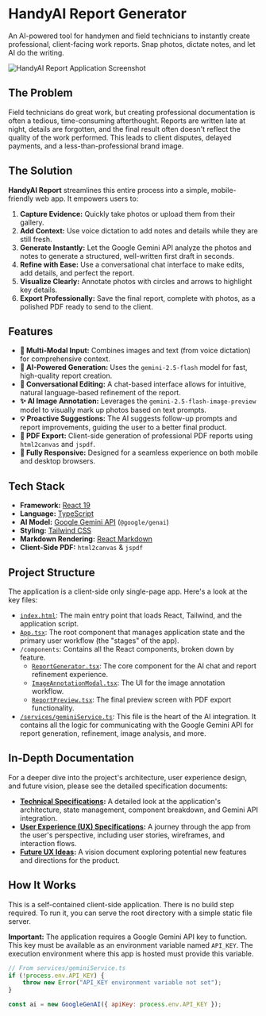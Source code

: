 # HandyAI Report Generator

An AI-powered tool for handymen and field technicians to instantly create professional, client-facing work reports. Snap photos, dictate notes, and let AI do the writing.

![HandyAI Report Application Screenshot](https://storage.googleapis.com/project-screenshots/handy-ai/handy-ai-screenshot.png)

## The Problem

Field technicians do great work, but creating professional documentation is often a tedious, time-consuming afterthought. Reports are written late at night, details are forgotten, and the final result often doesn't reflect the quality of the work performed. This leads to client disputes, delayed payments, and a less-than-professional brand image.

## The Solution

**HandyAI Report** streamlines this entire process into a simple, mobile-friendly web app. It empowers users to:

1.  **Capture Evidence:** Quickly take photos or upload them from their gallery.
2.  **Add Context:** Use voice dictation to add notes and details while they are still fresh.
3.  **Generate Instantly:** Let the Google Gemini API analyze the photos and notes to generate a structured, well-written first draft in seconds.
4.  **Refine with Ease:** Use a conversational chat interface to make edits, add details, and perfect the report.
5.  **Visualize Clearly:** Annotate photos with circles and arrows to highlight key details.
6.  **Export Professionally:** Save the final report, complete with photos, as a polished PDF ready to send to the client.

## Features

-   **📸 Multi-Modal Input:** Combines images and text (from voice dictation) for comprehensive context.
-   **🤖 AI-Powered Generation:** Uses the `gemini-2.5-flash` model for fast, high-quality report creation.
-   **💬 Conversational Editing:** A chat-based interface allows for intuitive, natural language-based refinement of the report.
-   **✨ AI Image Annotation:** Leverages the `gemini-2.5-flash-image-preview` model to visually mark up photos based on text prompts.
-   **💡 Proactive Suggestions:** The AI suggests follow-up prompts and report improvements, guiding the user to a better final product.
-   **📄 PDF Export:** Client-side generation of professional PDF reports using `html2canvas` and `jspdf`.
-   **📱 Fully Responsive:** Designed for a seamless experience on both mobile and desktop browsers.

## Tech Stack

-   **Framework:** [React 19](https://react.dev/)
-   **Language:** [TypeScript](https://www.typescriptlang.org/)
-   **AI Model:** [Google Gemini API](https://ai.google.dev/) (`@google/genai`)
-   **Styling:** [Tailwind CSS](https://tailwindcss.com/)
-   **Markdown Rendering:** [React Markdown](https://github.com/remarkjs/react-markdown)
-   **Client-Side PDF:** `html2canvas` & `jspdf`

## Project Structure

The application is a client-side only single-page app. Here's a look at the key files:

-   [`index.html`](./index.html): The main entry point that loads React, Tailwind, and the application script.
-   [`App.tsx`](./App.tsx): The root component that manages application state and the primary user workflow (the "stages" of the app).
-   `/components`: Contains all the React components, broken down by feature.
    -   [`ReportGenerator.tsx`](./components/ReportGenerator.tsx): The core component for the AI chat and report refinement experience.
    -   [`ImageAnnotationModal.tsx`](./components/ImageAnnotationModal.tsx): The UI for the image annotation workflow.
    -   [`ReportPreview.tsx`](./components/ReportPreview.tsx): The final preview screen with PDF export functionality.
-   [`/services/geminiService.ts`](./services/geminiService.ts): This file is the heart of the AI integration. It contains all the logic for communicating with the Google Gemini API for report generation, refinement, image analysis, and more.

## In-Depth Documentation

For a deeper dive into the project's architecture, user experience design, and future vision, please see the detailed specification documents:

-   **[Technical Specifications](./docs/technical-specifications.md):** A detailed look at the application's architecture, state management, component breakdown, and Gemini API integration.
-   **[User Experience (UX) Specifications](./docs/ux-specifications.md):** A journey through the app from the user's perspective, including user stories, wireframes, and interaction flows.
-   **[Future UX Ideas](./docs/future-ux-ideas.md):** A vision document exploring potential new features and directions for the product.

## How It Works

This is a self-contained client-side application. There is no build step required. To run it, you can serve the root directory with a simple static file server.

**Important:** The application requires a Google Gemini API key to function. This key must be available as an environment variable named `API_KEY`. The execution environment where this app is hosted must provide this variable.

```javascript
// From services/geminiService.ts
if (!process.env.API_KEY) {
    throw new Error("API_KEY environment variable not set");
}

const ai = new GoogleGenAI({ apiKey: process.env.API_KEY });
```
